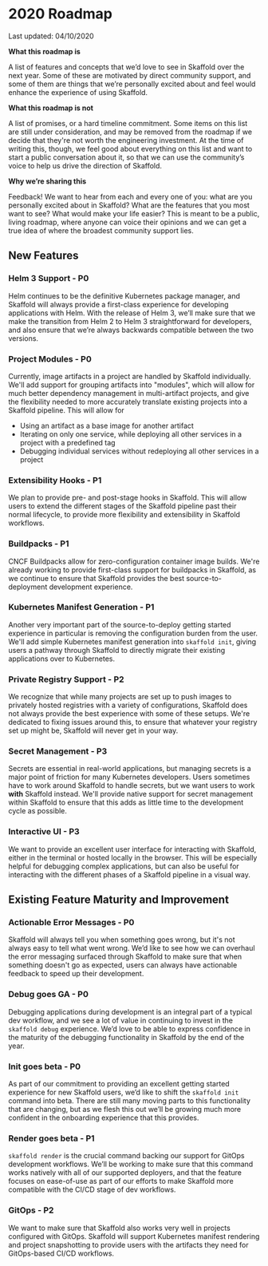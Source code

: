 # 2020 Roadmap
Last updated: 04/10/2020

**What this roadmap is**

A list of features and concepts that we’d love to see in Skaffold over the next year. Some of these are motivated by direct community support, and some of them are things that we’re personally excited about and feel would enhance the experience of using Skaffold.

**What this roadmap is not**

A list of promises, or a hard timeline commitment. Some items on this list are still under consideration, and may be removed from the roadmap if we decide that they're not worth the engineering investment. At the time of writing this, though, we feel good about everything on this list and want to start a public conversation about it, so that we can use the community’s voice to help us drive the direction of Skaffold.

**Why we’re sharing this**

Feedback! We want to hear from each and every one of you: what are you personally excited about in Skaffold? What are the features that you most want to see? What would make your life easier? This is meant to be a public, living roadmap, where anyone can voice their opinions and we can get a true idea of where the broadest community support lies.

## New Features

### Helm 3 Support - P0
Helm continues to be the definitive Kubernetes package manager, and Skaffold will always provide a first-class experience for developing applications with Helm. With the release of Helm 3, we’ll make sure that we make the transition from Helm 2 to Helm 3 straightforward for developers, and also ensure that we’re always backwards compatible between the two versions.

### Project Modules - P0
Currently, image artifacts in a project are handled by Skaffold individually. We'll add support for grouping artifacts into "modules", which will allow for much better dependency management in multi-artifact projects, and give the flexibility needed to more accurately translate existing projects into a Skaffold pipeline. This will allow for
* Using an artifact as a base image for another artifact
* Iterating on only one service, while deploying all other services in a project with a predefined tag
* Debugging individual services without redeploying all other services in a project

### Extensibility Hooks - P1
We plan to provide pre- and post-stage hooks in Skaffold. This will allow users to extend the different stages of the Skaffold pipeline past their normal lifecycle, to provide more flexibility and extensibility in Skaffold workflows.

### Buildpacks - P1
CNCF Buildpacks allow for zero-configuration container image builds. We're already working to provide first-class support for buildpacks in Skaffold, as we continue to ensure that Skaffold provides the best source-to-deployment development experience.

### Kubernetes Manifest Generation - P1
Another very important part of the source-to-deploy getting started experience in particular is removing the configuration burden from the user. We'll add simple Kubernetes manifest generation into `skaffold init`, giving users a pathway through Skaffold to directly migrate their existing applications over to Kubernetes.

### Private Registry Support - P2
We recognize that while many projects are set up to push images to privately hosted registries with a variety of configurations, Skaffold does not always provide the best experience with some of these setups. We're dedicated to fixing issues around this, to ensure that whatever your registry set up might be, Skaffold will never get in your way.

### Secret Management - P3
Secrets are essential in real-world applications, but managing secrets is a major point of friction for many Kubernetes developers. Users sometimes have to work around Skaffold to handle secrets, but we want users to work **with** Skaffold instead. We'll provide native support for secret management within Skaffold to ensure that this adds as little time to the development cycle as possible.

### Interactive UI - P3
We want to provide an excellent user interface for interacting with Skaffold, either in the terminal or hosted locally in the browser. This will be especially helpful for debugging complex applications, but can also be useful for interacting with the different phases of a Skaffold pipeline in a visual way.

## Existing Feature Maturity and Improvement

### Actionable Error Messages - P0
Skaffold will always tell you when something goes wrong, but it's not always easy to tell what went wrong. We’d like to see how we can overhaul the error messaging surfaced through Skaffold to make sure that when something doesn't go as expected, users can always have actionable feedback to speed up their development.

### Debug goes GA - P0
Debugging applications during development is an integral part of a typical dev workflow, and we see a lot of value in continuing to invest in the `skaffold debug` experience. We’d love to be able to express confidence in the maturity of the debugging functionality in Skaffold by the end of the year.

### Init goes beta - P0
As part of our commitment to providing an excellent getting started experience for new Skaffold users, we’d like to shift the `skaffold init` command into beta. There are still many moving parts to this functionality that are changing, but as we flesh this out we’ll be growing much more confident in the onboarding experience that this provides.

### Render goes beta - P1
`skaffold render` is the crucial command backing our support for GitOps development workflows. We’ll be working to make sure that this command works natively with all of our supported deployers, and that the feature focuses on ease-of-use as part of our efforts to make Skaffold more compatible with the CI/CD stage of dev workflows.

### GitOps - P2
We want to make sure that Skaffold also works very well in projects configured with GitOps. Skaffold will support Kubernetes manifest rendering and project snapshotting to provide users with the artifacts they need for GitOps-based CI/CD workflows.
